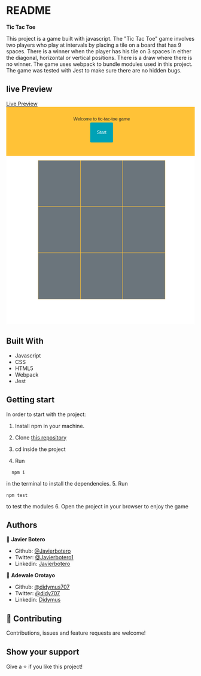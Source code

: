 # README

**Tic Tac Toe**

This project is a game built with javascript. The "Tic Tac Toe" game involves two players who play at intervals by placing a tile on a board that has 9 spaces. There is a winner when the player has his tile on 3 spaces in either the diagonal, horizontal or vertical positions. There is a draw where there is no winner. The game uses webpack to bundle modules used in this project. The game was tested with Jest to make sure there are no hidden bugs.

## live Preview

[Live Preview](https://javierbotero.github.io/testing-tictactoe/)
![Shcreenshot Tic-tac-toe](./src/assets/tic-tac-toe.png)

## Built With

- Javascript
- CSS
- HTML5
- Webpack
- Jest

## Getting start

In order to start with the project:

1. Install npm in your machine.
2. Clone [this repository](https://github.com/didymus707/ticTacToe.git)
3. cd inside the project

4. Run
```
  npm i
```
in the terminal to install the dependencies.
5. Run 
```
npm test
```
to test the modules
6. Open the project in your browser to enjoy the game


## Authors

👤 **Javier Botero**

- Github: [@Javierbotero](https://github.com/javierbotero)
- Twitter: [@Javierbotero1](https://twitter.com/Javierboterodev)
- Linkedin: [Javierbotero](https://www.linkedin.com/in/javierboterodev/)


👤 **Adewale Orotayo**

- Github: [@didymus707](https://github.com/didymus707)
- Twitter: [@didy707](https://twitter.com/didy707)
- Linkedin: [Didymus](https://www.linkedin.com/in/adewale-thomas-orotayo/)


## 🤝 Contributing

Contributions, issues and feature requests are welcome!

## Show your support

Give a ⭐️ if you like this project!